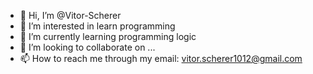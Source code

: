 - 👋 Hi, I’m @Vitor-Scherer
- 👀 I’m interested in learn programming
- 🌱 I’m currently learning programming logic
- 💞️ I’m looking to collaborate on ...
- 📫 How to reach me through my email: vitor.scherer1012@gmail.com

<!---
Vitor-Scherer/Vitor-Scherer is a ✨ special ✨ repository because its `README.md` (this file) appears on your GitHub profile.
You can click the Preview link to take a look at your changes.
--->
